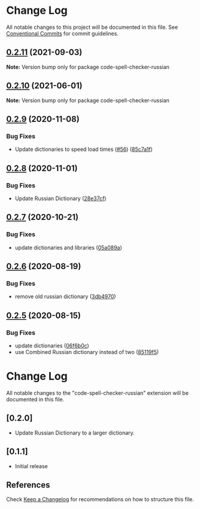 # Change Log

All notable changes to this project will be documented in this file.
See [Conventional Commits](https://conventionalcommits.org) for commit guidelines.

## [0.2.11](https://github.com/streetsidesoftware/vscode-cspell-dict-extensions/compare/code-spell-checker-russian@0.2.10...code-spell-checker-russian@0.2.11) (2021-09-03)

**Note:** Version bump only for package code-spell-checker-russian

## [0.2.10](https://github.com/streetsidesoftware/vscode-cspell-dict-extensions/compare/code-spell-checker-russian@0.2.9...code-spell-checker-russian@0.2.10) (2021-06-01)

**Note:** Version bump only for package code-spell-checker-russian

## [0.2.9](https://github.com/streetsidesoftware/vscode-cspell-dict-extensions/compare/code-spell-checker-russian@0.2.8...code-spell-checker-russian@0.2.9) (2020-11-08)

### Bug Fixes

- Update dictionaries to speed load times ([#56](https://github.com/streetsidesoftware/vscode-cspell-dict-extensions/issues/56)) ([85c7a1f](https://github.com/streetsidesoftware/vscode-cspell-dict-extensions/commit/85c7a1f3363945594f6d86dbb7dae7f4c95a76e7))

## [0.2.8](https://github.com/streetsidesoftware/vscode-cspell-dict-extensions/compare/code-spell-checker-russian@0.2.7...code-spell-checker-russian@0.2.8) (2020-11-01)

### Bug Fixes

- Update Russian Dictionary ([28e37cf](https://github.com/streetsidesoftware/vscode-cspell-dict-extensions/commit/28e37cfa382520aa804f4de03f83e1a80ab94996))

## [0.2.7](https://github.com/streetsidesoftware/vscode-cspell-dict-extensions/compare/code-spell-checker-russian@0.2.6...code-spell-checker-russian@0.2.7) (2020-10-21)

### Bug Fixes

- update dictionaries and libraries ([05a089a](https://github.com/streetsidesoftware/vscode-cspell-dict-extensions/commit/05a089add3e0e3606ac1604df1539adfb272461f))

## [0.2.6](https://github.com/streetsidesoftware/vscode-cspell-dict-extensions/compare/code-spell-checker-russian@0.2.5...code-spell-checker-russian@0.2.6) (2020-08-19)

### Bug Fixes

- remove old russian dictionary ([3db4970](https://github.com/streetsidesoftware/vscode-cspell-dict-extensions/commit/3db4970fea291d31e5318270239c4fd2689738cc))

## [0.2.5](https://github.com/streetsidesoftware/vscode-cspell-dict-extensions/compare/code-spell-checker-russian@0.2.4...code-spell-checker-russian@0.2.5) (2020-08-15)

### Bug Fixes

- update dictionaries ([06f6b0c](https://github.com/streetsidesoftware/vscode-cspell-dict-extensions/commit/06f6b0cd9c011d55de841aa75591422a18d8a8f6))
- use Combined Russian dictionary instead of two ([85119f5](https://github.com/streetsidesoftware/vscode-cspell-dict-extensions/commit/85119f590946fe2af2ad726cf51a7b3d96cf4149))

# Change Log

All notable changes to the "code-spell-checker-russian" extension will be documented in this file.

## [0.2.0]

- Update Russian Dictionary to a larger dictionary.

## [0.1.1]

- Initial release

## References

Check [Keep a Changelog](http://keepachangelog.com/) for recommendations on how to structure this file.
